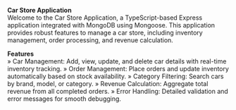 **Car Store Application** <br/>
Welcome to the Car Store Application, a TypeScript-based Express application integrated with MongoDB using Mongoose. This application provides robust features to manage a car store, including inventory management, order processing, and revenue calculation.

**Features** <br/>
» Car Management: Add, view, update, and delete car details with real-time inventory tracking.
» Order Management: Place orders and update inventory automatically based on stock availability.
» Category Filtering: Search cars by brand, model, or category.
» Revenue Calculation: Aggregate total revenue from all completed orders.
» Error Handling: Detailed validation and error messages for smooth debugging.
